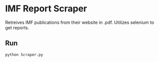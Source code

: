 # IMF Report Scraper

Retreives IMF publications from their website in .pdf. Utilizes selenium to get reports.

## Run

```bash
python Scraper.py
```
